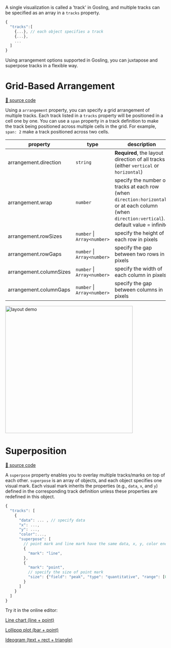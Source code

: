 A single visualization is called a 'track' in Gosling, and multiple tracks can be specified as an array in a `tracks` property.

```javascript
{
  "tracks":[
    {...}, // each object specifies a track 
    {...},
    ...
  ]
}
```

Using arrangement options supported in Gosling, you can juxtapose and superpose tracks in a flexible way.

# Grid-Based Arrangement
[:link: source code](https://github.com/gosling-lang/gosling.js/blob/43626eaf21417bf36128a405dceeaa6ee00d0851/src/core/Gosling.schema.ts#L20)  

Using a `arrangement` property, you can specify a grid arrangement of multiple tracks. Each track listed in a `tracks` property will be positioned in a cell one by one. You can use a `span` property in a track definition to make the track being positioned across multiple cells in the grid. For example, `span: 2` make a track positioned across two cells.

| property                | type                        | description                                                                                                                                    |
| ----------------------- | --------------------------- | ---------------------------------------------------------------------------------------------------------------------------------------------- |
| arrangement.direction   | `string`                    | **Required**, the layout direction of all tracks (either `vertical`   or `horizontal`)                                                         |
| arrangement.wrap        | `number`                    | specify the number of tracks at each row (when `direction:horizontal`) or at each column (when `direction:vertical`). default value = infinite |
| arrangement.rowSizes    | `number` \| `Array<number>` | specify the height of each row in pixels                                                                                                       |
| arrangement.rowGaps     | `number` \| `Array<number>` | specify the gap between two rows in pixels                                                                                                     |
| arrangement.columnSizes | `number` \| `Array<number>` | specify the width of each column in pixels                                                                                                     |
| arrangement.columnGaps  | `number` \| `Array<number>` | specify the gap between columns in pixels                                                                                                      |

<img src="https://github.com/gosling-lang/gosling.js/wiki/images/layout_demo.png" alt="layout demo" width="400">

<!-- is it possible that several tracks under one layout have different type (linear and circular) -->

# Superposition
[:link: source code](https://github.com/gosling-lang/gosling.js/blob/43626eaf21417bf36128a405dceeaa6ee00d0851/src/core/Gosling.schema.ts#L213)


A `superpose` property enables you to overlay multiple tracks/marks on top of each other. `superpose` is an array of objects, and each object specifies one visual mark. Each visual mark inherits the properties (e.g., `data`, `x`, and `y`) defined in the corresponding track definition unless these properties are redefined in this object.  

```javascript
{
  "tracks": [
    {
      "data": ... , // specify data
      "x": ...,
      "y": ...,
      "color":...,
      "superpose": [
        // point mark and line mark have the same data, x, y, color encoding
        {
          "mark": "line", 
        },
        {
          "mark": "point", 
          // specify the size of point mark
          "size": {"field": "peak", "type": "quantitative", "range": [0, 6]} 
        }
      ]
    }
  ]
}
```

Try it in the online editor:

[Line chart (line + point)](<https://gosling-lang.github.io/gosling.js/?gist=wangqianwen0418/dd5bd5aa70f2eb68f92f42788f046188>)

[Lollipop plot (bar + point)](<https://gosling-lang.github.io/gosling.js/?gist=wangqianwen0418/d94c24b086bb4f6e5af48af6ebad1ca2>)

[Ideogram (text + rect + triangle)](<https://gosling-lang.github.io/gosling.js/?gist=wangqianwen0418/90cc96ca5f199c78d8985e4c162c6788>)

<!-- TODO: add channel.flip, channel.grid and other properties  -->

